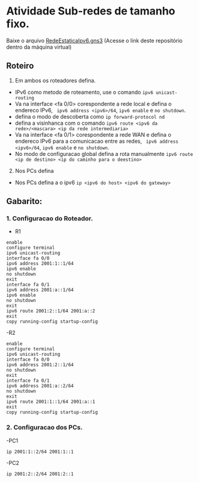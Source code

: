 # Atividade Sub-redes de tamanho fixo.

Baixe o arquivo [RedeEstaticaIpv6.gns3](RedeEstaticaIpv6.gns3) (Acesse o link deste repositório dentro da máquina virtual)

## Roteiro

1. Em ambos os roteadores defina.
  - IPv6 como metodo de roteamento, use o comando `ipv6 unicast-routing`
  - Va na interface <fa 0/0> corespondente a rede local e defina o endereco IPv6, ` ipv6 address <ipv6>/64`, `ipv6 enable` e `no shutdown`.
  - defina o modo de descoberta como `ip forward-protocol nd`
  - defina a visinhanca com o comando `ipv6 route <ipv6 da rede>/<mascara> <ip da rede intermediaria>`
  - Va na interface <fa 0/1> corespondente a rede WAN e defina o endereco IPv6 para a comunicacao entre as redes, ` ipv6 address <ipv6>/64`, `ipv6 enable` e `no shutdown`.
  - No modo de configuracao global defina a rota manualmente `ipv6 route <ip de destino> <ip do caminho para o deestino>`

2. Nos PCs defina
  - Nos PCs defina a o ipv6 `ip <ipv6 do host> <ipv6 do gateway>`

## Gabarito:

### 1. Configuracao do Roteador.

- R1

```shell
enable
configure terminal
ipv6 unicast-routing
interface fa 0/0
ipv6 address 2001:1::1/64
ipv6 enable
no shutdown
exit
interface fa 0/1
ipv6 address 2001:a::1/64
ipv6 enable
no shutdown
exit
ipv6 route 2001:2::1/64 2001:a::2
exit
copy running-config startup-config
```

-R2

```shell
enable
configure terminal
ipv6 unicast-routing
interface fa 0/0
ipv6 address 2001:2::1/64
no shutdown
exit
interface fa 0/1
ipv6 address 2001:a::2/64
no shutdown
exit
ipv6 route 2001:1::1/64 2001:a::1
exit
copy running-config startup-config
```

### 2. Configuracao dos PCs.

-PC1

```shell
ip 2001:1::2/64 2001:1::1
```

-PC2

```shell
ip 2001:2::2/64 2001:2::1
```